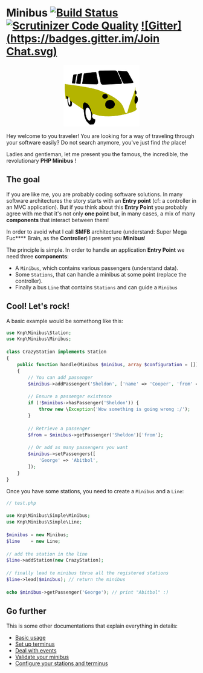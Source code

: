 Minibus [![Build Status](https://travis-ci.org/Djeg/Minibus.svg)](https://travis-ci.org/Djeg/Minibus) [![Scrutinizer Code Quality](https://scrutinizer-ci.com/g/Djeg/Minibus/badges/quality-score.png?b=master)](https://scrutinizer-ci.com/g/Djeg/Minibus/?branch=master) [![Gitter](https://badges.gitter.im/Join Chat.svg)](https://gitter.im/Djeg/Minibus?utm_source=badge&utm_medium=badge&utm_campaign=pr-badge)
======================================================================================================================================================================================================================================================================================================================================================================================================================

<p style="text-align: center;">
    <img src=".images/minibus.png" alt="minibus" />
</p>

Hey welcome to you traveler! You are looking for a way of traveling through your
software easily? Do not search anymore, you've just find *the* place!

Ladies and gentleman, let me present you the famous, the incredible, the revolutionary
**PHP Minibus** !

## The goal

If you are like me, you are probably coding software solutions. In many software
architectures the story starts with an **Entry point** (cf: a controller in an MVC application). But
if you think about this **Entry Point** you probably agree with
me that it's not only **one point** but, in many cases, a mix of many **components** that interact between them!


In order to avoid what I call **SMFB** architecture (understand: Super Mega
Fuc\*\*\*\* Brain, as the **Controller**) I present you **Minibus**!


The principle is simple. In order to handle an application **Entry Point** we need
three **components**:

- A `Minibus`, which contains various passengers (understand data).
- Some `Stations`, that can handle a minibus at some point (replace the controller).
- Finally a bus `Line` that contains `Stations` and can guide a `Minibus`

## Cool! Let's rock!

A basic example would be somethong like this:

```php
use Knp\Minibus\Station;
use Knp\Minibus\Minibus;

class CrazyStation implements Station
{
    public function handle(Minibus $minibus, array $configuration = [])
    {
        // You can add passenger
        $minibus->addPassenger('Sheldon', ['name' => 'Cooper', 'from' => 'The Big Bang Theory']);

        // Ensure a passenger existence
        if (!$minibus->hasPassenger('Sheldon')) {
            throw new \Exception('Wow something is going wrong :/');
        }

        // Retrieve a passenger
        $from = $minibus->getPassenger('Sheldon')['from'];

        // Or add as many passengers you want
        $minibus->setPassengers([
            'George' => 'Abitbol',
        ]);
    }
}
```

Once you have some stations, you need to create a `Minibus` and a `Line`:


```php
// test.php

use Knp\Minibus\Simple\Minibus;
use Knp\Minibus\Simple\Line;

$minibus = new Minibus;
$line    = new Line;

// add the station in the line
$line->addStation(new CrazyStation);

// finally lead te minibus thrue all the registered stations
$line->lead($minibus); // return the minibus

echo $minibus->getPassenger('George'); // print "Abitbol" :)
```

## Go further

This is some other documentations that explain everything in details:

 - [Basic usage](.doc/basic_usage.md)
 - [Set up terminus](.doc/set_up_a_terminus.md)
 - [Deal with events](.doc/deal_with_events.md)
 - [Validate your minibus](.doc/validate_your_minibus.md)
 - [Configure your stations and terminus](.doc/configure_your_stations_and_terminus.md)
